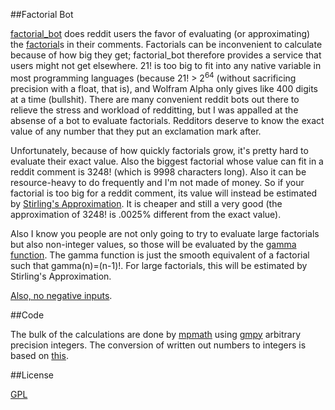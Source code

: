 ##Factorial Bot

[factorial_bot](https://reddit.com/user/factorial_bot) does reddit users the favor of evaluating (or approximating) the [factorial](https://en.wikipedia.org/wiki/Factorial)s in their comments. Factorials can be inconvenient to calculate because of how big they get; factorial_bot therefore provides a service that users might not get elsewhere. 21! is too big to fit into any native variable in most programming languages (because 21! > 2<sup>64</sup> (without sacrificing precision with a float, that is), and Wolfram Alpha only gives like 400 digits at a time (bullshit). There are many convenient reddit bots out there to relieve the stress and workload of redditting, but I was appalled at the absense of a bot to evaluate factorials. Redditors deserve to know the exact value of any number that they put an exclamation mark after.

Unfortunately, because of how quickly factorials grow, it's pretty hard to evaluate their exact value. Also the biggest factorial whose value can fit in a reddit comment is 3248! (which is 9998 characters long). Also it can be resource-heavy to do frequently and I'm not made of money. So if your factorial is too big for a reddit comment, its value will instead be estimated by [Stirling's Approximation](https://en.wikipedia.org/wiki/Stirling%27s_approximation). It is cheaper and still a very good (the approximation of 3248! is .0025% different from the exact value). 

Also I know you people are not only going to try to evaluate large factorials but also non-integer values, so those will be evaluated by the [gamma function](https://en.wikipedia.org/wiki/Gamma_function). The gamma function is just the smooth equivalent of a factorial such that gamma(n)=(n-1)!. For large factorials, this will be estimated by Stirling's Approximation.

[Also, no negative inputs](https://en.wikipedia.org/wiki/Factorial#Non-extendability_to_negative_integers).

##Code

The bulk of the calculations are done by [mpmath](http://mpmath.org/ "BSD license") using [gmpy](https://github.com/aleaxit/gmpy "LGPL license") arbitrary precision integers. The conversion of written out numbers to integers is based on [this](https://github.com/ghewgill/text2num "MIT license"). 

##License

[GPL](/LICENSE)